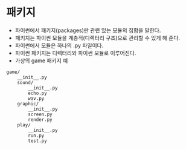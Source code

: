 # 패키지
- 파이썬에서 패키지(packages)란 관련 있는 모듈의 집합을 말한다. 
- 패키지는 파이썬 모듈을 계층적(디렉터리 구조)으로 관리할 수 있게 해 준다.
- 파이썬에서 모듈은 하나의 .py 파일이다.
- 파이썬 패키지는 디렉터리와 파이썬 모듈로 이루어진다. 
- 가상의 game 패키지 예

```
game/
    __init__.py
    sound/
        __init__.py
        echo.py
        wav.py
    graphic/
        __init__.py
        screen.py
        render.py
    play/
        __init__.py
        run.py
        test.py
```